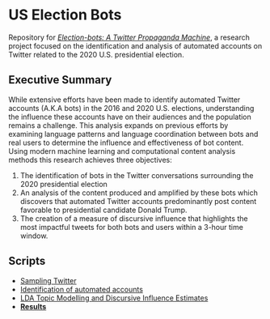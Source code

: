 # US Election Bots
Repository for [*Election-bots: A Twitter Propaganda Machine*](https://github.com/pdiazm/US_Election_bots/blob/master/Election-Bots%20-%20A%20Propaganda%20Machine.pdf), a research project focused on the identification and analysis of automated accounts on Twitter related to the 2020 U.S. presidential election.

## Executive Summary
While extensive efforts have been made to identify automated Twitter accounts (A.K.A bots) in the 2016 and 2020 U.S. elections, understanding the influence these accounts have on their audiences and the population remains a challenge. This analysis expands on previous efforts by examining language patterns and language coordination between bots and real users to determine the influence and effectiveness of bot content. Using modern machine learning and computational content analysis methods this research achieves three objectives: 
1.	The identification of bots in the Twitter conversations surrounding the 2020 presidential election
2.	An analysis of the content produced and amplified by these bots which discovers that automated Twitter accounts predominantly post content favorable to presidential candidate Donald Trump.
3.	The creation of a measure of discursive influence that highlights the most impactful tweets for both bots and users within a 3-hour time window.


## Scripts
* [Sampling Twitter](https://github.com/pdiazm/US_Election_bots/blob/master/Sampling_twitter.R)
* [Identification of automated accounts](https://github.com/pdiazm/US_Election_bots/blob/master/Bot_tracker.py)
* [LDA Topic Modelling and Discursive Influence Estimates](https://github.com/pdiazm/US_Election_bots/blob/master/LDA_TopicModelling.py)
* [**Results**](https://github.com/pdiazm/US_Election_bots/blob/master/Results_Notebook.ipynb)

